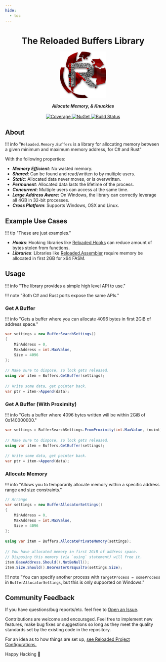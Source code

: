```yaml
---
hide:
  - toc
---
```


<div align="center">
	<h1>The Reloaded Buffers Library</h1>
	<img src="Reloaded/Images/Reloaded-Icon.png" width="150" align="center" />
	<br/> <br/>
	<strong><i>Allocate Memory, & Knuckles</i></strong>
	<br/> <br/>
	<!-- Coverage -->
	<a href="https://codecov.io/gh/Reloaded-Project/Reloaded.Memory.Buffers">
		<img src="https://codecov.io/gh/Reloaded-Project/Reloaded.Memory.Buffers/branch/master/graph/badge.svg" alt="Coverage" />
	</a>
	<!-- NuGet -->
	<a href="https://www.nuget.org/packages/Reloaded.Memory.Buffers">
		<img src="https://img.shields.io/nuget/v/Reloaded.Memory.Buffers.svg" alt="NuGet" />
	</a>
	<!-- Build Status -->
	<a href="https://github.com/Reloaded-Project/Reloaded.Memory.Buffers/actions/workflows/build-and-publish.yml">
		<img src="https://img.shields.io/github/actions/workflow/status/Reloaded-Project/Reloaded.Memory.Buffers/build-and-publish.yml" alt="Build Status" />
	</a>
</div>

## About

!!! info "`Reloaded.Memory.Buffers` is a library for allocating memory between a given minimum and maximum memory address, for C# and Rust"

With the following properties:

- ***Memory Efficient***: No wasted memory.  
- ***Shared***: Can be found and read/written to by multiple users.  
- ***Static***: Allocated data never moves, or is overwritten.  
- ***Permanent***: Allocated data lasts the lifetime of the process.  
- ***Concurrent***: Multiple users can access at the same time.  
- ***Large Address Aware:*** On Windows, the library can correctly leverage all 4GB in 32-bit processes.  
- ***Cross Platform***: Supports Windows, OSX and Linux.  

## Example Use Cases

!!! tip "These are just examples."

- ***Hooks***: Hooking libraries like [Reloaded.Hooks](https://github.com/Reloaded-Project/Reloaded.Hooks) can reduce amount of bytes stolen from functions.  
- ***Libraries***: Libraries like [Reloaded.Assembler](https://github.com/Reloaded-Project/Reloaded.Assembler) require memory be allocated in first 2GB for x64 FASM.  

## Usage

!!! info "The library provides a simple high level API to use."

!!! note "Both C# and Rust ports expose the same APIs."

### Get A Buffer

!!! info "Gets a buffer where you can allocate 4096 bytes in first 2GiB of address space."

```csharp
var settings = new BufferSearchSettings()
{
    MinAddress = 0,
    MaxAddress = int.MaxValue,
    Size = 4096
};

// Make sure to dispose, so lock gets released.
using var item = Buffers.GetBuffer(settings);

// Write some data, get pointer back.
var ptr = item->Append(data); 
```

### Get A Buffer (With Proximity)

!!! info "Gets a buffer where 4096 bytes written will be within 2GiB of 0x140000000."

```csharp
var settings = BufferSearchSettings.FromProximity(int.MaxValue, (nuint)0x140000000, 4096);

// Make sure to dispose, so lock gets released.
using var item = Buffers.GetBuffer(settings);

// Write some data, get pointer back.
var ptr = item->Append(data); 
```

### Allocate Memory

!!! info "Allows you to temporarily allocate memory within a specific address range and size constraints."

```csharp
// Arrange
var settings = new BufferAllocatorSettings()
{
    MinAddress = 0,
    MaxAddress = int.MaxValue,
    Size = 4096
};

using var item = Buffers.AllocatePrivateMemory(settings);

// You have allocated memory in first 2GiB of address space.
// Disposing this memory (via `using` statement) will free it.
item.BaseAddress.Should().NotBeNull();
item.Size.Should().BeGreaterOrEqualTo(settings.Size);
```

!!! note "You can specify another process with `TargetProcess = someProcess` in `BufferAllocatorSettings`, but this is only supported on Windows."

## Community Feedback

If you have questions/bug reports/etc. feel free to [Open an Issue](https://github.com/Reloaded-Project/Reloaded.Memory.Buffers/issues/new).

Contributions are welcome and encouraged. Feel free to implement new features, make bug fixes or suggestions so long as
they meet the quality standards set by the existing code in the repository.

For an idea as to how things are set up, [see Reloaded Project Configurations.](https://github.com/Reloaded-Project/Reloaded.Project.Configurations)

Happy Hacking 💜